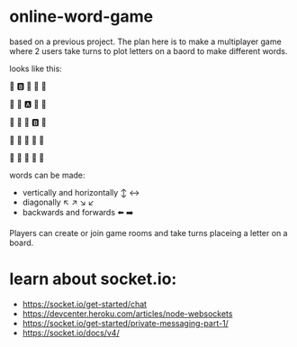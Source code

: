 ﻿# online-word-game

based on a previous project. The plan here is to make a multiplayer game where 2 users take turns to plot letters on a baord to make different words.

looks like this:

🔲  🅱️  🔲  🔲  🔲

🔲  🔲  🅰️  🔲  🔲

🔲  🔲  🔲  🅱️  🔲

🔲  🔲  🔲  🔲  🔲  

🔲  🔲  🔲  🔲  🔲

words can be made:
- vertically and horizontally ↕️ ↔️
- diagonally ↖️ ↗️ ↘️ ↙️ 
- backwards and forwards ⬅️ ➡️

Players can create or join game rooms and take turns placeing a letter on a board.

#

# learn about socket.io:
- https://socket.io/get-started/chat
- https://devcenter.heroku.com/articles/node-websockets
- https://socket.io/get-started/private-messaging-part-1/
- https://socket.io/docs/v4/
